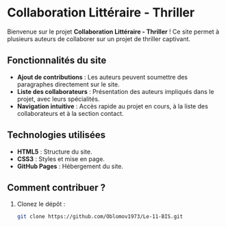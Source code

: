 # Collaboration Littéraire - Thriller

Bienvenue sur le projet **Collaboration Littéraire - Thriller** ! Ce site permet à plusieurs auteurs de collaborer sur un projet de thriller captivant.

## Fonctionnalités du site

- **Ajout de contributions** : Les auteurs peuvent soumettre des paragraphes directement sur le site.
- **Liste des collaborateurs** : Présentation des auteurs impliqués dans le projet, avec leurs spécialités.
- **Navigation intuitive** : Accès rapide au projet en cours, à la liste des collaborateurs et à la section contact.

## Technologies utilisées

- **HTML5** : Structure du site.
- **CSS3** : Styles et mise en page.
- **GitHub Pages** : Hébergement du site.

## Comment contribuer ?

1. Clonez le dépôt :
   ```bash
   git clone https://github.com/Oblomov1973/Le-11-BIS.git
